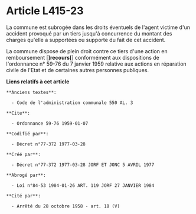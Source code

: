 # Article L415-23

La commune est subrogée dans les droits éventuels de l'agent victime d'un accident provoqué par un tiers jusqu'à concurrence
du montant des charges qu'elle a supportées ou supporte du fait de cet accident.

La commune dispose de plein droit contre ce tiers d'une action en remboursement [**]recours[**] conformément aux dispositions
de l'ordonnance n° 59-76 du 7 janvier 1959 relative aux actions en réparation civile de l'Etat et de certaines autres
personnes publiques.

**Liens relatifs à cet article**

	**Anciens textes**:

	  - Code de l'administration communale 550 AL. 3

	**Cite**:

	  - Ordonnance 59-76 1959-01-07

	**Codifié par**:

	  - Décret n°77-372 1977-03-28

	**Créé par**:

	  - Décret n°77-372 1977-03-28 JORF ET JONC 5 AVRIL 1977

	**Abrogé par**:

	  - Loi n°84-53 1984-01-26 ART. 119 JORF 27 JANVIER 1984

	**Cité par**:

	  - Arrêté du 28 octobre 1958 - art. 18 (V)
